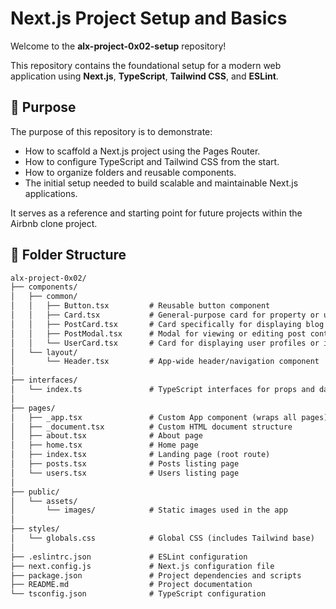 # Next.js Project Setup and Basics

Welcome to the **alx-project-0x02-setup** repository!

This repository contains the foundational setup for a modern web application using **Next.js**, **TypeScript**, **Tailwind CSS**, and **ESLint**.

## 🚀 Purpose

The purpose of this repository is to demonstrate:
- How to scaffold a Next.js project using the Pages Router.
- How to configure TypeScript and Tailwind CSS from the start.
- How to organize folders and reusable components.
- The initial setup needed to build scalable and maintainable Next.js applications.

It serves as a reference and starting point for future projects within the Airbnb clone project.


## 📁 Folder Structure

```txt
alx-project-0x02/
├── components/
│   ├── common/
│   │   ├── Button.tsx         # Reusable button component
│   │   ├── Card.tsx           # General-purpose card for property or user listings
│   │   ├── PostCard.tsx       # Card specifically for displaying blog or post data
│   │   ├── PostModal.tsx      # Modal for viewing or editing post content
│   │   └── UserCard.tsx       # Card for displaying user profiles or info
│   └── layout/
│       └── Header.tsx         # App-wide header/navigation component
│
├── interfaces/
│   └── index.ts               # TypeScript interfaces for props and data types
│
├── pages/
│   ├── _app.tsx               # Custom App component (wraps all pages)
│   ├── _document.tsx          # Custom HTML document structure
│   ├── about.tsx              # About page
│   ├── home.tsx               # Home page
│   ├── index.tsx              # Landing page (root route)
│   ├── posts.tsx              # Posts listing page
│   └── users.tsx              # Users listing page
│
├── public/
│   └── assets/
│       └── images/            # Static images used in the app
│
├── styles/
│   └── globals.css            # Global CSS (includes Tailwind base)
│
├── .eslintrc.json             # ESLint configuration
├── next.config.js             # Next.js configuration file
├── package.json               # Project dependencies and scripts
├── README.md                  # Project documentation
└── tsconfig.json              # TypeScript configuration
